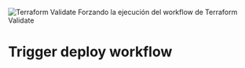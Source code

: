 ![Terraform Validate](https://github.com/josealejandrogc94/infra-terraform-advanced/actions/workflows/terraform-validate.yml/badge.svg)
Forzando la ejecución del workflow de Terraform Validate
# Trigger deploy workflow
